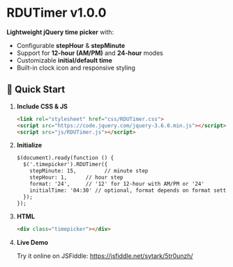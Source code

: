 # RDUTimer v1.0.0

**Lightweight jQuery time picker** with:

- Configurable **stepHour** & **stepMinute**  
- Support for **12-hour (AM/PM)** and **24-hour** modes  
- Customizable **initial/default time**  
- Built-in clock icon and responsive styling  

## 🚀 Quick Start

1. **Include CSS & JS**  
   ```html
   <link rel="stylesheet" href="css/RDUTimer.css">
   <script src="https://code.jquery.com/jquery-3.6.0.min.js"></script>
   <script src="js/RDUTimer.js"></script>

2. **Initialize**
    ```html
    $(document).ready(function () {
      $('.timepicker').RDUTimer({
        stepMinute: 15,         // minute step
        stepHour: 1,      // hour step
        format: '24',     // '12' for 12-hour with AM/PM or '24'
        initialTime: '04:30' // optional, format depends on format setting (exam: 08:30 PM / 20:30)
      });
    });

3. **HTML**
    ```html
    <div class="timepicker"></div>

4. **Live Demo**

    Try it online on JSFiddle: https://jsfiddle.net/sytark/5tr0unzh/
